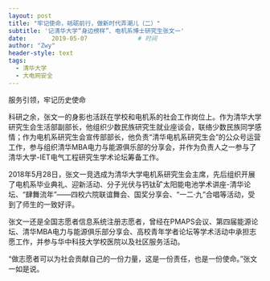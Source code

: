 ```yaml
---
layout: post
title: "牢记使命，砥砺前行，做新时代弄潮儿（二）"
subtitle: '记清华大学“身边榜样”、电机系博士研究生张文一'
date:       2019-05-07              # 时间
author: "Zwy"
header-style: text
tags:
  - 清华大学 
  - 大电网安全
---
```


服务引领，牢记历史使命

科研之余，张文一的身影也活跃在学校和电机系的社会工作岗位上。作为清华大学研究生会生活部副部长，他组织少数民族研究生就业座谈会，联络少数民族同学感情；作为电机系研究生会宣传部部长，他负责“清华电机系研究生会”的公众号运营工作，参与组织清华MBA电力与能源俱乐部的分享会，并作为负责人之一参与了清华大学-IET电气工程研究生学术论坛筹备工作。

2018年5月28日，张文一竞选成为清华大学电机系研究生会主席，先后组织开展了电机系毕业典礼、迎新活动、分子光伏与钙钛矿太阳能电池学术讲座-清华论坛、“肆舞流年”——四校六院联谊舞会、国奖分享会、“一二·九”合唱等活动，受到了师生的一致好评。

张文一还是全国志愿者信息系统注册志愿者，曾经在PMAPS会议、第四届能源论坛、清华MBA电力与能源俱乐部分享会、高校青年学者论坛等学术活动中承担志愿工作，并参与华中科技大学校医院以及社区服务活动。

“做志愿者可以为社会贡献自己的一份力量，这是一份责任，也是一份使命。”张文一如是说。